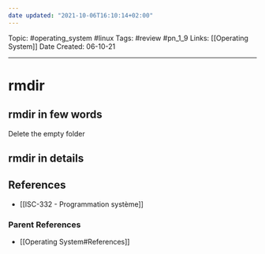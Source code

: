 ```yaml
---
date updated: "2021-10-06T16:10:14+02:00"
---
```


Topic: #operating_system #linux
Tags: #review #pn_1_9
Links: [[Operating System]]
Date Created: 06-10-21

---

# rmdir

## rmdir in few words

Delete the empty folder

## rmdir in details

## References

- [[ISC-332 - Programmation système]]

### Parent References

- [[Operating System#References]]
